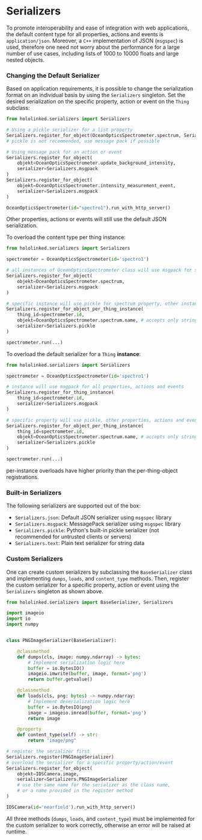 # Serializers

To promote interoperability and ease of integration with web applications, the default content type for all properties, actions and events is `application/json`.
Moreover, a `C++` implementation of JSON (`msgspec`) is used, therefore one need not worry about the performance for a large number of use cases, including lists of 1000 to 10000 floats
and large nested objects.

### Changing the Default Serializer

Based on application requirements, it is possible to change the serialization format on an individual basis by using the `Serializers` singleton.
Set the desired serialization on the specific property, action or event on the `Thing` subclass:

```python
from hololinked.serializers import Serializers

# Using a pickle serializer for a list property
Serializers.register_for_object(OceanOpticsSpectrometer.spectrum, Serializers.pickle)
# pickle is not recommended, use message pack if possible

# Using message pack for an action or event
Serializers.register_for_object(
    objekt=OceanOpticsSpectrometer.update_background_intensity,
    serializer=Serializers.msgpack
)
Serializers.register_for_object(
    objekt=OceanOpticsSpectrometer.intensity_measurement_event,
    serializer=Serializers.msgpack
)

OceanOpticsSpectrometer(id="spectro1").run_with_http_server()
```

Other properties, actions or events will still use the default JSON serialization.

To overload the content type per thing instance:

```python
from hololinked.serializers import Serializers

spectrometer = OceanOpticsSpectrometer(id='spectro1')

# all instances of OceanOpticsSpectrometer class will use msgpack for spectrum property
Serializers.register_for_object(
    objekt=OceanOpticsSpectrometer.spectrum,
    serializer=Serializers.msgpack
)

# specific instance will use pickle for spectrum property, other instances will use msgpack
Serializers.register_for_object_per_thing_instance(
    thing_id=spectrometer.id,
    objekt=OceanOpticsSpectrometer.spectrum.name, # accepts only string name
    serializer=Serializers.pickle
)

spectrometer.run(...)
```

To overload the default serializer for a `Thing` **instance**:

```python
from hololinked.serializers import Serializers

spectrometer = OceanOpticsSpectrometer(id='spectro1')

# instance will use msgpack for all properties, actions and events
Serializers.register_for_thing_instance(
    thing_id=spectrometer.id,
    serializer=Serializers.msgpack
)

# specific property will use pickle, other properties, actions and events will use msgpack
Serializers.register_for_object_per_thing_instance(
    thing_id=spectrometer.id,
    objekt=OceanOpticsSpectrometer.spectrum.name, # accepts only string name
    serializer=Serializers.pickle
)

spectrometer.run(...)
```

per-instance overloads have higher priority than the per-thing-object registrations.

### Built-in Serializers

The following serializers are supported out of the box:

- `Serializers.json`: Default JSON serializer using `msgspec` library
- `Serializers.msgpack`: MessagePack serializer using `msgspec` library
- `Serializers.pickle`: Python's built-in pickle serializer (not recommended for untrusted clients or servers)
- `Serializers.text`: Plain text serializer for string data

### Custom Serializers

One can create custom serializers by subclassing the `BaseSerializer` class and implementing `dumps`, `loads`, and `content_type` methods.
Then, register the custom serializer for a specific property, action or event using the `Serializers` singleton as shown above.

```python
from hololinked.serializers import BaseSerializer, Serializers

import imageio
import io
import numpy


class PNGImageSerializer(BaseSerializer):

    @classmethod
    def dumps(cls, image: numpy.ndarray) -> bytes:
        # Implement serialization logic here
        buffer = io.BytesIO()
        imageio.imwrite(buffer, image, format='png')
        return buffer.getvalue()

    @classmethod
    def loads(cls, png: bytes) -> numpy.ndarray:
        # Implement deserialization logic here
        buffer = io.BytesIO(png)
        image = imageio.imread(buffer, format='png')
        return image

    @property
    def content_type(self) -> str:
        return "image/png"

# register the serializer first
Serializers.register(PNGImageSerializer)
# overload the serializer for a specific property/action/event
Serializers.register_for_object(
    objekt=IDSCamera.image,
    serializer=Serializers.PNGImageSerializer
    # use the same name for the serializer as the class name,
    # or a name provided in the register method
)

IDSCamera(id='nearfield').run_with_http_server()
```

All three methods (`dumps`, `loads`, and `content_type`) must be implemented for the custom serializer to work correctly,
otherwise an error will be raised at runtime.
